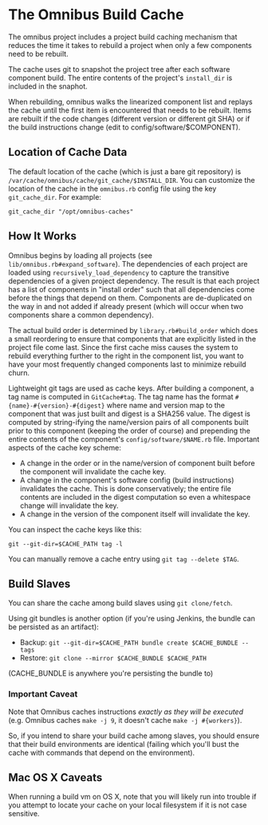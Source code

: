 # The Omnibus Build Cache #

The omnibus project includes a project build caching mechanism that
reduces the time it takes to rebuild a project when only a few
components need to be rebuilt.

The cache uses git to snapshot the project tree after each software
component build. The entire contents of the project's `install_dir`
is included in the snaphot.

When rebuilding, omnibus walks the linearized component list and
replays the cache until the first item is encountered that needs to be
rebuilt. Items are rebuilt if the code changes (different version or
different git SHA) or if the build instructions change (edit to
config/software/$COMPONENT).

## Location of Cache Data ##

The default location of the cache (which is just a bare git
repository) is
`/var/cache/omnibus/cache/git_cache/$INSTALL_DIR`. You can
customize the location of the cache in the `omnibus.rb` config file
using the key `git_cache_dir`. For example:

    git_cache_dir "/opt/omnibus-caches"

## How It Works ##

Omnibus begins by loading all projects (see
`lib/omnibus.rb#expand_software`). The dependencies of each project
are loaded using `recursively_load_dependency` to capture the
transitive dependencies of a given project dependency. The result is
that each project has a list of components in "install order" such
that all dependencies come before the things that depend on
them. Components are de-duplicated on the way in and not added if
already present (which will occur when two components share a common
dependency).

The actual build order is determined by `library.rb#build_order` which
does a small reordering to ensure that components that are explicitly
listed in the project file come last. Since the first cache miss
causes the system to rebuild everything further to the right in the
component list, you want to have your most frequently changed
components last to minimize rebuild churn.

Lightweight git tags are used as cache keys. After building a
component, a tag name is computed in `GitCache#tag`. The
tag name has the format `#{name}-#{version}-#{digest}` where name and
version map to the component that was just built and digest is a
SHA256 value. The digest is computed by string-ifying the name/version
pairs of all components built prior to this component (keeping the
order of course) and prepending the entire contents of the component's
`config/software/$NAME.rb` file. Important aspects of the cache key
scheme:

* A change in the order or in the name/version of component built
  before the component will invalidate the cache key.
* A change in the component's software config (build instructions)
  invalidates the cache. This is done conservatively; the entire file
  contents are included in the digest computation so even a whitespace
  change will invalidate the key.
* A change in the version of the component itself will invalidate the
  key.

You can inspect the cache keys like this:

    git --git-dir=$CACHE_PATH tag -l

You can manually remove a cache entry using `git tag --delete
$TAG`.


## Build Slaves ##

You can share the cache among build slaves using `git clone/fetch`.

Using git bundles is another option (if you're using Jenkins, the bundle
can be persisted as an artifact):

  + Backup: `git --git-dir=$CACHE_PATH bundle create $CACHE_BUNDLE --tags`
  + Restore: `git clone --mirror $CACHE_BUNDLE $CACHE_PATH`

(CACHE_BUNDLE is anywhere you're persisting the bundle to)


### Important Caveat ###

Note that Omnibus caches instructions *exactly as they will be executed*
(e.g. Omnibus caches `make -j 9`, it doesn't cache `make -j #{workers}`).

So, if you intend to share your build cache among slaves, you should ensure
that their build environments are identical (failing which you'll bust the
cache with commands that depend on the environment).


## Mac OS X Caveats ##

When running a build vm on OS X, note that you will likely run into
trouble if you attempt to locate your cache on your local
filesystem if it is not case sensitive.
